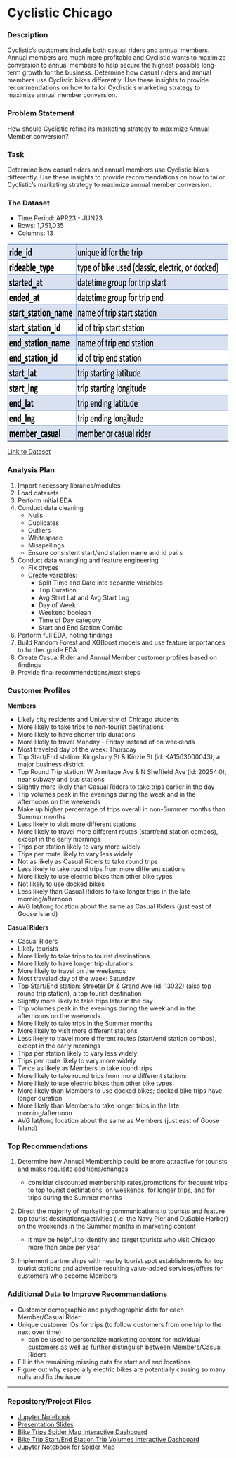 # Cyclistic Chicago

### Description 

Cyclistic’s customers include both casual riders and annual members. Annual members are much more profitable and Cyclistic wants to maximize conversion to annual members to help secure the highest possible long-term growth for the business.
Determine how casual riders and annual members use Cyclistic bikes differently. Use these insights to provide recommendations on how to tailor Cyclistic’s marketing strategy to maximize annual member conversion.

### Problem Statement

How should Cyclistic refine its marketing strategy to maximize Annual Member conversion?

### Task

Determine how casual riders and annual members use Cyclistic bikes differently. Use these insights to provide recommendations on how to tailor Cyclistic’s marketing strategy to maximize annual member conversion.

### The Dataset

- Time Period: APR23 - JUN23
- Rows: 1,751,035
- Columns: 13

<table style="border-collapse: collapse; border-spacing: 0; margin: 0; padding: 0;">
  <tr style="margin: 0; padding: 0;">
    <td style="margin: 0; padding: 0; border: none; align: left;">
      <img src="Cyclistic Chicago Dataset Variables.png" alt="Dataset Variables" width="550" height="450" style="width:4000px;margin: 0; padding: 0; display: block;"/>
    </td>
  </tr>
</table>

[Link to Dataset](https://divvy-tripdata.s3.amazonaws.com/index.html)

### Analysis Plan

1. Import necessary libraries/modules
2. Load datasets
3. Perform initial EDA
4. Conduct data cleaning
   - Nulls
   - Duplicates
   - Outliers
   - Whitespace
   - Misspellings
   - Ensure consistent start/end station name and id pairs
5. Conduct data wrangling and feature engineering
   - Fix dtypes
   - Create variables:
     - Split Time and Date into separate variables
     - Trip Duration
     - Avg Start Lat and Avg Start Lng
     - Day of Week
     - Weekend boolean
     - Time of Day category
     - Start and End Station Combo
6. Perform full EDA, noting findings
7. Build Random Forest and XGBoost models and use feature importances to further guide EDA
8. Create Casual Rider and Annual Member customer profiles based on findings
9. Provide final recommendations/next steps

### Customer Profiles

**Members**
- Likely city residents and University of Chicago students
- More likely to take trips to non-tourist destinations
- More likely to have shorter trip durations
- More likely to travel Monday - Friday instead of on weekends
- Most traveled day of the week: Thursday
- Top Start/End station: Kingsbury St & Kinzie St (id: KA1503000043), a major business district
- Top Round Trip station: W Armitage Ave & N Sheffield Ave (id: 20254.0), near subway and bus stations
- Slightly more likely than Casual Riders to take trips earlier in the day
- Trip volumes peak in the evenings during the week and in the afternoons on the weekends
- Make up higher percentage of trips overall in non-Summer months than Summer months
- Less likely to visit more different stations
- More likely to travel more different routes (start/end station combos), except in the early mornings
- Trips per station likely to vary more widely
- Trips per route likely to vary less widely
- Not as likely as Casual Riders to take round trips
- Less likely to take round trips from more different stations
- More likely to use electric bikes than other bike types
- Not likely to use docked bikes
- Less likely than Casual Riders to take longer trips in the late morning/afternoon
- AVG lat/long location about the same as Casual Riders (just east of Goose Island)

**Casual Riders**
- Casual Riders
- Likely tourists
- More likely to take trips to tourist destinations
- More likely to have longer trip durations
- More likely to travel on the weekends
- Most traveled day of the week: Saturday
- Top Start/End station: Streeter Dr & Grand Ave (id: 13022) (also top round trip station), a top tourist destination
- Slightly more likely to take trips later in the day
- Trip volumes peak in the evenings during the week and in the afternoons on the weekends
- More likely to take trips in the Summer months
- More likely to visit more different stations
- Less likely to travel more different routes (start/end station combos), except in the early mornings
- Trips per station likely to vary less widely
- Trips per route likely to vary more widely
- Twice as likely as Members to take round trips
- More likely to take round trips from more different stations
- More likely to use electric bikes than other bike types
- More likely than Members to use docked bikes; docked bike trips have longer duration
- More likely than Members to take longer trips in the late morning/afternoon
- AVG lat/long location about the same as Members (just east of Goose Island)

### Top Recommendations

1. Determine how Annual Membership could be more attractive for tourists and make requisite additions/changes
   - consider discounted membership rates/promotions for frequent trips to top tourist destinations, on weekends, for longer trips, and for trips during the Summer months

2. Direct the majority of marketing communications to tourists and feature top tourist destinations/activities (i.e. the Navy Pier and DuSable Harbor) on the weekends in the Summer months in marketing content
   - it may be helpful to identify and target tourists who visit Chicago more than once per year
  
3. Implement partnerships with nearby tourist spot establishments for top tourist stations and advertise resulting value-added services/offers for customers who become Members

### Additional Data to Improve Recommendations

- Customer demographic and psychographic data for each Member/Casual Rider
- Unique customer IDs for trips (to follow customers from one trip to the next over time)
   - can be used to personalize marketing content for individual customers as well as further distinguish between Members/Casual Riders
- Fill in the remaining missing data for start and end locations
- Figure out why especially electric bikes are potentially causing so many nulls and fix the issue

---

### Repository/Project Files

- [Jupyter Notebook]((Jupyter)_Cyclistic_1QTR.ipynb)
- [Presentation Slides]((pdf)_Cyclistic_Slides_Chris%20Aguirre.pdf)
- [Bike Trips Spider Map Interactive Dashboard](https://public.tableau.com/app/profile/chrisaguirre/viz/CyclisticChicagoSpiderMap/Sheet1)
- [Bike Trip Start/End Station Trip Volumes Interactive Dashboard](https://public.tableau.com/app/profile/chrisaguirre/viz/CyclisticChicago_17019761911550/EndStationTripVolumes3QFY23)
- [Jupyter Notebook for Spider Map](DF1%20for%20Spider%20Map_Cyclistic.ipynb)
